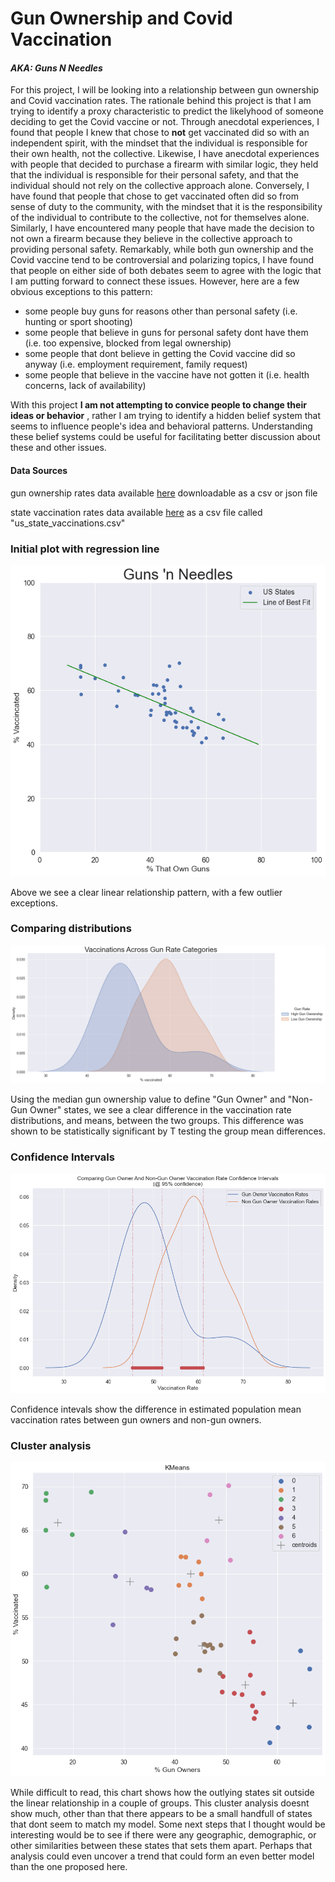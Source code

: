 # Gun Ownership and Covid Vaccination 

#### *AKA: Guns N Needles*


For this project, I will be looking into a relationship between gun ownership and Covid vaccination rates. The rationale behind this project is that I am trying to identify a proxy characteristic to predict the likelyhood of someone deciding to get the Covid vaccine or not. Through anecdotal experiences, I found that people I knew that chose to **not** get vaccinated did so with an independent spirit, with the mindset that the individual is responsible for their own health, not the collective. Likewise, I have anecdotal experiences with people that decided to purchase a firearm with similar logic, they held that the individual is responsible for their personal safety, and that the individual should not rely on the collective approach alone. Conversely, I have found that people that chose to get vaccinated often did so from sense of duty to the community, with the mindset that it is the responsibility of the individual to contribute to the collective, not for themselves alone. Similarly, I have encountered many people that have made the decision to not own a firearm because they believe in the collective approach to providing personal safety. Remarkably, while both gun ownership and the Covid vaccine tend to be controversial and polarizing topics, I have found that people on either side of both debates seem to agree with the logic that I am putting forward to connect these issues. However, here are a few obvious exceptions to this pattern:

- some people buy guns for reasons other than personal safety (i.e. hunting or sport shooting)
- some people that believe in guns for personal safety dont have them (i.e. too expensive, blocked from legal ownership)
- some people that dont believe in getting the Covid vaccine did so anyway (i.e. employment requirement, family request)
- some people that believe in the vaccine have not gotten it (i.e. health concerns, lack of availability)

With this project **I am not attempting to convice people to change their ideas or behavior** , rather I am trying to identify a hidden belief system that seems to influence people's idea and behavioral patterns. Understanding these belief systems could be useful for facilitating better discussion about these and other issues. 

#### Data Sources
gun ownership rates data available [here](https://worldpopulationreview.com/state-rankings/gun-ownership-by-state) downloadable as a csv or json file

state vaccination rates data available [here](https://github.com/owid/covid-19-data/tree/master/public/data/vaccinations) as a csv file called "us_state_vaccinations.csv"

### Initial plot with regression line
![scatter](scatter_regress.png)

Above we see a clear linear relationship pattern, with a few outlier exceptions.

### Comparing distributions
![kde](kde_variations.png)

Using the median gun ownership value to define "Gun Owner" and "Non-Gun Owner" states, we see a clear difference in the vaccination rate distributions, and means, between the two groups. This difference was shown to be statistically significant by T testing the group mean differences. 

### Confidence Intervals
![confidence_intervals](confidence_intervals.png)

Confidence intevals show the difference in estimated population mean vaccination rates between gun owners and non-gun owners. 

### Cluster analysis
![cluster](clusters.png)

While difficult to read, this chart shows how the outlying states sit outside the linear relationship in a couple of groups. This cluster analysis doesnt show much, other than that there appears to be a small handfull of states that dont seem to match my model. Some next steps that I thought would be interesting would be to see if there were any geographic, demographic, or other similarities between these states that sets them apart. Perhaps that analysis could even uncover a trend that could form an even better model than the one proposed here. 


